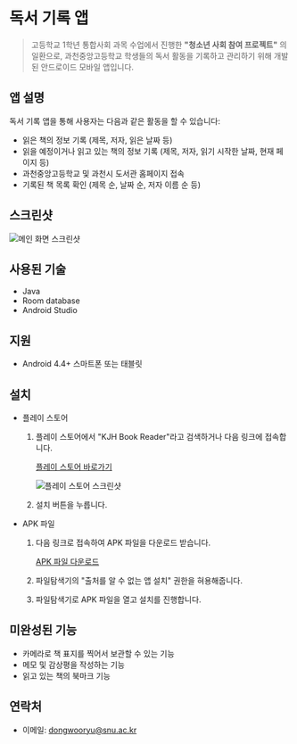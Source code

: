 # 독서 기록 앱

> 고등학교 1학년 통합사회 과목 수업에서 진행한 
> **"청소년 사회 참여 프로젝트"**
> 의 일환으로, 과천중앙고등학교 학생들의 독서 활동을 기록하고 관리하기 위해 개발된 안드로이드 모바일 앱입니다.

## 앱 설명

독서 기록 앱을 통해 사용자는 다음과 같은 활동을 할 수 있습니다:

- 읽은 책의 정보 기록 (제목, 저자, 읽은 날짜 등)
- 읽을 예정이거나 읽고 있는 책의 정보 기록 (제목, 저자, 읽기 시작한 날짜, 현재 페이지 등)
- 과천중앙고등학교 및 과천시 도서관 홈페이지 접속
- 기록된 책 목록 확인 (제목 순, 날짜 순, 저자 이름 순 등)

## 스크린샷

![메인 화면 스크린샷](https://od.lk/s/MzhfMTk3OTE0ODJf/kjhbookreader_main_screenshot.png)

## 사용된 기술

- Java
- Room database
- Android Studio

## 지원

- Android 4.4+ 스마트폰 또는 태블릿

## 설치

- 플레이 스토어

    1. 플레이 스토어에서 "KJH Book Reader"라고 검색하거나 다음 링크에 접속합니다.
        
        [플레이 스토어 바로가기](https://play.google.com/store/apps/details?id=com.kjhlib.bookreader)

        ![플레이 스토어 스크린샷](https://od.lk/s/MzhfMTk3OTEzODVf/kjhbookreader_playstore_screenshot.png)

    2. 설치 버튼을 누릅니다.
    
- APK 파일

    1. 다음 링크로 접속하여 APK 파일을 다운로드 받습니다.

        [APK 파일 다운로드](https://github.com/mightyking-ryu/reading-log-app/releases/download/v1.1/com.kjhlib.bookreader_1.1_beta-201910.apk)

    2. 파일탐색기의 "출처를 알 수 없는 앱 설치" 권한을 혀용해줍니다.
    3. 파일탐색기로 APK 파일을 열고 설치를 진행합니다.

## 미완성된 기능

- 카메라로 책 표지를 찍어서 보관할 수 있는 기능
- 메모 및 감상평을 작성하는 기능
- 읽고 있는 책의 북마크 기능

## 연락처

- 이메일: dongwooryu@snu.ac.kr
